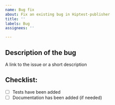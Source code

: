 ```yaml
---
name: Bug fix
about: Fix an existing bug in Hiptest-publisher
title: ''
labels: Bug
assignees: ''

---
```


## Description of the bug

A link to the issue or a short description

## Checklist:

<!--- Go over all the following points, and put an `x` in all the boxes that apply. -->
<!--- If you're unsure about any of these, don't hesitate to ask. We're here to help! -->
- [ ] Tests have been added
- [ ] Documentation has been added (if needed)
